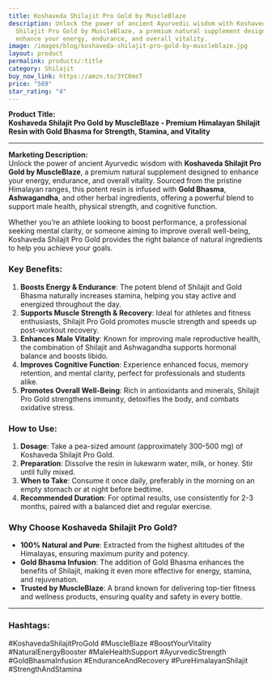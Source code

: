 ```yaml
---
title: Koshaveda Shilajit Pro Gold by MuscleBlaze
description: Unlock the power of ancient Ayurvedic wisdom with Koshaveda
  Shilajit Pro Gold by MuscleBlaze, a premium natural supplement designed to
  enhance your energy, endurance, and overall vitality.
image: /images/blog/koshaveda-shilajit-pro-gold-by-muscleblaze.jpg
layout: product
permalink: products/:title
category: Shilajit
buy_now_link: https://amzn.to/3YC6msT
price: "569"
star_rating: "4"
---
```



**Product Title:**  
**Koshaveda Shilajit Pro Gold by MuscleBlaze - Premium Himalayan Shilajit Resin with Gold Bhasma for Strength, Stamina, and Vitality**

---

**Marketing Description:**  
Unlock the power of ancient Ayurvedic wisdom with **Koshaveda Shilajit Pro Gold by MuscleBlaze**, a premium natural supplement designed to enhance your energy, endurance, and overall vitality. Sourced from the pristine Himalayan ranges, this potent resin is infused with **Gold Bhasma**, **Ashwagandha**, and other herbal ingredients, offering a powerful blend to support male health, physical strength, and cognitive function.

Whether you’re an athlete looking to boost performance, a professional seeking mental clarity, or someone aiming to improve overall well-being, Koshaveda Shilajit Pro Gold provides the right balance of natural ingredients to help you achieve your goals.

### **Key Benefits**:
1. **Boosts Energy & Endurance**: The potent blend of Shilajit and Gold Bhasma naturally increases stamina, helping you stay active and energized throughout the day.
2. **Supports Muscle Strength & Recovery**: Ideal for athletes and fitness enthusiasts, Shilajit Pro Gold promotes muscle strength and speeds up post-workout recovery.
3. **Enhances Male Vitality**: Known for improving male reproductive health, the combination of Shilajit and Ashwagandha supports hormonal balance and boosts libido.
4. **Improves Cognitive Function**: Experience enhanced focus, memory retention, and mental clarity, perfect for professionals and students alike.
5. **Promotes Overall Well-Being**: Rich in antioxidants and minerals, Shilajit Pro Gold strengthens immunity, detoxifies the body, and combats oxidative stress.

### **How to Use**:
1. **Dosage**: Take a pea-sized amount (approximately 300-500 mg) of Koshaveda Shilajit Pro Gold.
2. **Preparation**: Dissolve the resin in lukewarm water, milk, or honey. Stir until fully mixed.
3. **When to Take**: Consume it once daily, preferably in the morning on an empty stomach or at night before bedtime.
4. **Recommended Duration**: For optimal results, use consistently for 2-3 months, paired with a balanced diet and regular exercise.

### **Why Choose Koshaveda Shilajit Pro Gold?**
- **100% Natural and Pure**: Extracted from the highest altitudes of the Himalayas, ensuring maximum purity and potency.
- **Gold Bhasma Infusion**: The addition of Gold Bhasma enhances the benefits of Shilajit, making it even more effective for energy, stamina, and rejuvenation.
- **Trusted by MuscleBlaze**: A brand known for delivering top-tier fitness and wellness products, ensuring quality and safety in every bottle.

---

### **Hashtags**:
#KoshavedaShilajitProGold #MuscleBlaze #BoostYourVitality #NaturalEnergyBooster #MaleHealthSupport #AyurvedicStrength #GoldBhasmaInfusion #EnduranceAndRecovery #PureHimalayanShilajit #StrengthAndStamina

